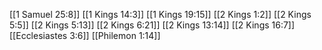 [[1 Samuel 25:8]]
[[1 Kings 14:3]]
[[1 Kings 19:15]]
[[2 Kings 1:2]]
[[2 Kings 5:5]]
[[2 Kings 5:13]]
[[2 Kings 6:21]]
[[2 Kings 13:14]]
[[2 Kings 16:7]]
[[Ecclesiastes 3:6]]
[[Philemon 1:14]]
